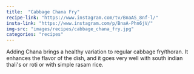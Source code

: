 ```yaml
---
title:  "Cabbage Chana Fry"
recipe-link: "https://www.instagram.com/tv/BnaAS_8nf-l/"
insta-link: "https://www.instagram.com/p/BnaA-Phn6jV/"
img-src: "images/recipes/cabbage_chana_fry.jpg"
categories: "recipes"
---
```

Adding Chana brings a healthy variation to regular cabbage fry/thoran. It enhances the flavor of the dish, and it goes very well with south indian thali's or roti or with simple rasam rice.